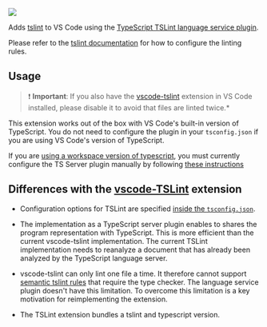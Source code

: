 [![](https://vsmarketplacebadge.apphb.com/version/ms-vscode.vscode-typescript-tslint-plugin.svg)](https://marketplace.visualstudio.com/items?itemName=ms-vscode.vscode-typescript-tslint-plugin)

Adds [tslint](https://github.com/palantir/tslint) to VS Code using the [TypeScript TSLint language service plugin](https://github.com/Microsoft/typescript-tslint-plugin).

Please refer to the [tslint documentation](https://github.com/palantir/tslint) for how to configure the linting rules.

## Usage
> ❗ **Important**: If you also have the [vscode-tslint][vscode-tslint] extension in VS Code installed, please disable it to avoid that files are linted twice.*

This extension works out of the box with VS Code's built-in version of TypeScript. You do not need to configure the plugin in your `tsconfig.json` if you are using VS Code's version of TypeScript.

If you are [using a workspace version of typescript](https://code.visualstudio.com/Docs/languages/typescript#_using-newer-typescript-versions), you must currently configure the TS Server plugin manually by following [these instructions](https://github.com/Microsoft/typescript-lit-html-plugin#usage)

## Differences with the [vscode-TSLint][vscode-tslint] extension

- Configuration options for TSLint are specified [inside the `tsconfig.json`](https://github.com/Microsoft/typescript-lit-html-plugin#usage).

- The implementation as a TypeScript server plugin enables to shares the program representation with TypeScript. This is more efficient than the current vscode-tslint implementation. The current TSLint implementation needs to reanalyze a document that has already been analyzed by the TypeScript language server. 

- vscode-tslint can only lint one file a time. It therefore cannot support [semantic tslint rules](https://palantir.github.io/tslint/usage/type-checking/) that require the type checker. The language service plugin doesn't have this limitation. To overcome this limitation is a key motivation for reimplementing the extension.

- The TSLint extension bundles a tslint and typescript version. 


[vscode-tslint]: https://marketplace.visualstudio.com/items?itemName=eg2.tslint